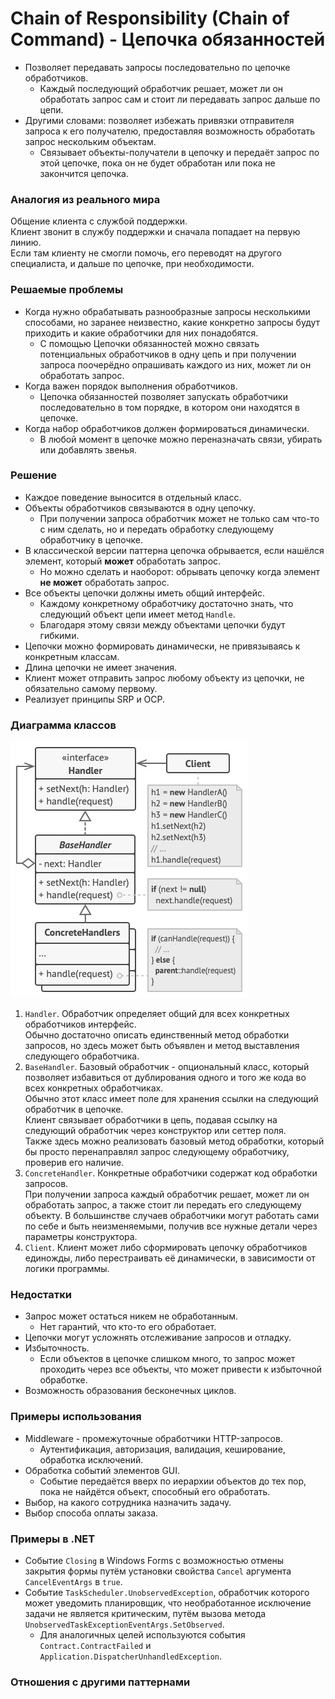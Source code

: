 ﻿# Chain of Responsibility (Chain of Command) - Цепочка обязанностей
* Позволяет передавать запросы последовательно по цепочке обработчиков.
  * Каждый последующий обработчик решает, может ли он обработать запрос сам и стоит ли передавать запрос дальше по цепи.
* Другими словами: позволяет избежать привязки отправителя запроса к его получателю, предоставляя возможность обработать запрос нескольким объектам.
  * Связывает объекты-получатели в цепочку и передаёт запрос по этой цепочке, пока он не будет обработан или пока не закончится цепочка.

### Аналогия из реального мира
Общение клиента с службой поддержки.  
Клиент звонит в службу поддержки и сначала попадает на первую линию.  
Если там клиенту не смогли помочь, его переводят на другого специалиста, и дальше по цепочке, при необходимости.

### Решаемые проблемы
* Когда нужно обрабатывать разнообразные запросы несколькими способами, но заранее неизвестно, какие конкретно запросы будут приходить и какие обработчики для них понадобятся.
  * С помощью Цепочки обязанностей можно связать потенциальных обработчиков в одну цепь и при получении запроса поочерёдно опрашивать каждого из них, может ли он обработать запрос.
* Когда важен порядок выполнения обработчиков.
  * Цепочка обязанностей позволяет запускать обработчики последовательно в том порядке, в котором они находятся в цепочке.
* Когда набор обработчиков должен формироваться динамически.
  * В любой момент в цепочке можно переназначать связи, убирать или добавлять звенья.

### Решение
* Каждое поведение выносится в отдельный класс.
* Объекты обработчиков связываются в одну цепочку.
  * При получении запроса обработчик может не только сам что-то с ним сделать, но и передать обработку следующему обработчику в цепочке.
* В классической версии паттерна цепочка обрывается, если нашёлся элемент, который **может** обработать запрос.
  * Но можно сделать и наоборот: обрывать цепочку когда элемент **не может** обработать запрос.
* Все объекты цепочки должны иметь общий интерфейс.
  * Каждому конкретному обработчику достаточно знать, что следующий объект цепи имеет метод `Handle`.
  * Благодаря этому связи между объектами цепочки будут гибкими.
* Цепочки можно формировать динамически, не привязываясь к конкретным классам.
* Длина цепочки не имеет значения.
* Клиент может отправить запрос любому объекту из цепочки, не обязательно самому первому.
* Реализует принципы SRP и OCP.

### Диаграмма классов
![Class diagram](ChainOfResponsibility.jpg)
1. `Handler`. Обработчик определяет общий для всех конкретных обработчиков интерфейс.  
Обычно достаточно описать единственный метод обработки запросов, но здесь может быть объявлен и метод выставления следующего обработчика.
2. `BaseHandler`. Базовый обработчик - опциональный класс, который позволяет избавиться от дублирования одного и того же кода во всех конкретных обработчиках.  
Обычно этот класс имеет поле для хранения ссылки на следующий обработчик в цепочке.  
Клиент связывает обработчики в цепь, подавая ссылку на следующий обработчик через конструктор или сеттер поля.  
Также здесь можно реализовать базовый метод обработки, который бы просто перенаправлял запрос следующему обработчику, проверив его наличие.
3. `ConcreteHandler`. Конкретные обработчики содержат код обработки запросов.  
При получении запроса каждый обработчик решает, может ли он обработать запрос, а также стоит ли передать его следующему объекту.
В большинстве случаев обработчики могут работать сами по себе и быть неизменяемыми, получив все нужные детали через параметры конструктора.
4. `Client`. Клиент может либо сформировать цепочку обработчиков единожды, либо перестраивать её динамически, в зависимости от логики программы.

### Недостатки
* Запрос может остаться никем не обработанным.
  * Нет гарантий, что кто-то его обработает.
* Цепочки могут усложнять отслеживание запросов и отладку.
* Избыточность.
  * Если объектов в цепочке слишком много, то запрос может проходить через все объекты, что может привести к избыточной обработке.
* Возможность образования бесконечных циклов.

### Примеры использования
* Middleware - промежуточные обработчики HTTP-запросов.
  * Аутентификация, авторизация, валидация, кеширование, обработка исключений.
* Обработка событий элементов GUI.
  * Событие передаётся вверх по иерархии объектов до тех пор, пока не найдётся объект, способный его обработать.
* Выбор, на какого сотрудника назначить задачу.
* Выбор способа оплаты заказа.

### Примеры в .NET
* Событие `Closing` в Windows Forms с возможностью отмены закрытия формы путём установки свойства `Cancel` аргумента `CancelEventArgs` в `true`.
* Событие `TaskScheduler.UnobservedException`, обработчик которого может уведомить планировщик, что необработанное исключение задачи не является критическим, путём вызова метода `UnobservedTaskExceptionEventArgs.SetObserved`.
  * Для аналогичных целей используются события `Contract.ContractFailed` и `Application.DispatcherUnhandledException`.

### Отношения с другими паттернами

